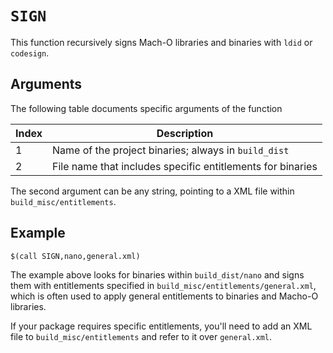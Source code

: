 # `SIGN`

This function recursively signs Mach-O libraries and binaries with `ldid` or `codesign`.

## Arguments

The following table documents specific arguments of the function

| Index | Description |
|-------|-------------|
| 1 | Name of the project binaries; always in `build_dist` |
| 2 | File name that includes specific entitlements for binaries |

The second argument can be any string, pointing to a XML file within `build_misc/entitlements`.

## Example

    $(call SIGN,nano,general.xml)

The example above looks for binaries within `build_dist/nano` and signs them with entitlements specified in `build_misc/entitlements/general.xml`, which is often used to apply general entitlements to binaries and Macho-O libraries.

If your package requires specific entitlements, you'll need to add an XML file to `build_misc/entitlements` and refer to it over `general.xml`.
